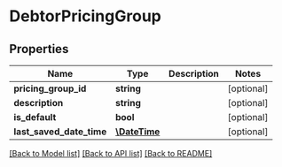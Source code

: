 # DebtorPricingGroup

## Properties
Name | Type | Description | Notes
------------ | ------------- | ------------- | -------------
**pricing_group_id** | **string** |  | [optional] 
**description** | **string** |  | [optional] 
**is_default** | **bool** |  | [optional] 
**last_saved_date_time** | [**\DateTime**](\DateTime.md) |  | [optional] 

[[Back to Model list]](../README.md#documentation-for-models) [[Back to API list]](../README.md#documentation-for-api-endpoints) [[Back to README]](../README.md)


